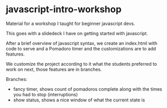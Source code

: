 # javascript-intro-workshop

Material for a workshop I taught for beginner javascript devs.

This goes with a slidedeck I have on getting started with javascript.

After a brief overview of javascript syntax, we create an index.html with code to serve and a Pomadoro timer and the customizations are to add features. 

We customize the project according to it what the students preferred to work on next, those features are in branches.


Branches: 

* fancy timer, shows count of pomadoros complete along with the times you had to stop (interruptions)
* show status, shows a nice window of what the current state is

